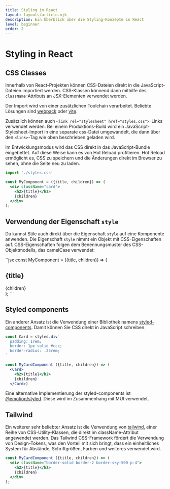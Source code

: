 ```yaml
---
title: Styling in React
layout: layouts/article.njk
description: Ein Überblick über die Styling-Konzepte in React
level: beginner
order: 2
---
```

# Styling in React

## CSS Classes

Innerhalb von React-Projekten können CSS-Dateien direkt in die JavaScript-Dateien importiert werden. 
CSS-Klassen könnend dann mithilfe des `className`-Attributs an JSX-Elementen verwendet werden.

Der Import wird von einer zusätzlichen Toolchain verarbeitet. Beliebte Lösungen sind [webpack](https://webpack.js.org) oder [vite](https://vitejs.dev). 

Zusätzlich können auch `<link rel="stylesheet" href="styles.css">`-Links verwendet werden. Bei einem Produktions-Build wird ein JavaScript-Stylesheet-Import in eine separate css-Datei umgewandelt, die dann über den `<link>`-Tag wie oben beschrieben geladen wird.

Im Entwicklungsmodus wird das CSS direkt in das JavaScript-Bundle eingebettet. Auf diese Weise kann es von Hot Reload profitieren. Hot Reload ermöglicht es, CSS zu speichern und die Änderungen direkt im Browser zu sehen, ohne die Seite neu zu laden.

```jsx
import './styles.css'

const MyComponent = ({title, children}) => (
  <div className="card">
    <h2>{title}</h2>
    {children}
  </div>
);
```

## Verwendung der Eigenschaft `style`

Du kannst Stile auch direkt über die Eigenschaft `style` auf eine Komponente anwenden. Die Eigenschaft `style` nimmt ein Objekt mit CSS-Eigenschaften auf. CSS-Eigenschaften folgen dem Benennungsmuster des CSS-Objektmodells, das camelCase verwendet:

``jsx
const MyComponent = ({title, children}) => (
  <div style={% raw %}{{borderRadius: '.25rem', border: '1px solid #ccc', padding: '1rem'}}{% endraw %}>
    <h2>{title}</h2>
    {children}
  </div>
);
```

## Styled components

Ein anderer Ansatz ist die Verwendung einer Bibliothek namens [styled-components](https://styled-components.com/). Damit können Sie CSS direkt in JavaScript schreiben. 

```jsx
const Card = styled.div`
  padding: 1rem;
  border: 1px solid #ccc;
  border-radius: .25rem;
`

const MyCardComponent ({title, children}) => (
  <Card>
    <h2>{title}</h2>
    {children}
  </Card>)
```

Eine alternative Implementierung der styled-components ist [@emotion/styled](https://emotion.sh/docs/styled). Diese wird im Zusammenhang mit MUI verwendet.

## Tailwind

Ein weiterer sehr beliebter Ansatz ist die Verwendung von [tailwind](https://tailwindcss.com), einer Reihe von CSS-Utility-Klassen, die direkt im className-Attribut angewendet werden. Das Tailwind CSS-Framework fördert die Verwendung von Design-Tokens, was den Vorteil mit sich bringt, dass ein
einheitliches System für Abstände, Schriftgrößen, Farben und weiteres verwendet wird.

```jsx
const MyCardComponent ({title, children}) => (
  <div className="border-solid border-2 border-sky-500 p-4">
    <h2>{title}</h2>
    {children}
  </div>
);
```